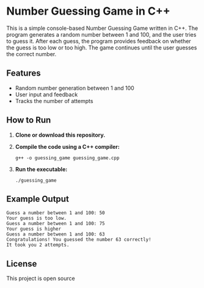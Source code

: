 # Number Guessing Game in C++

This is a simple console-based Number Guessing Game written in C++. The program generates a random number between 1 and 100, and the user tries to guess it. After each guess, the program provides feedback on whether the guess is too low or too high. The game continues until the user guesses the correct number.

## Features

- Random number generation between 1 and 100
- User input and feedback
- Tracks the number of attempts

## How to Run

1. **Clone or download this repository.**
2. **Compile the code using a C++ compiler:**

   ```
   g++ -o guessing_game guessing_game.cpp
   ```

3. **Run the executable:**

   ```
   ./guessing_game
   ```

## Example Output

```
Guess a number between 1 and 100: 50
Your guess is too low.
Guess a number between 1 and 100: 75
Your guess is higher
Guess a number between 1 and 100: 63
Congratulations! You guessed the number 63 correctly!
It took you 2 attempts.
```

## License

This project is open source
